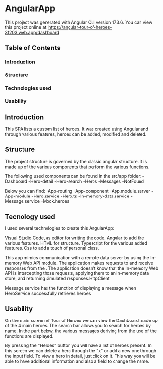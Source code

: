 # AngularApp

This project was generated with Angular CLI version 17.3.6.
You can view this project online at: https://angular-tour-of-heroes-3f203.web.app/dashboard


## Table of Contents
### Introduction
### Structure
### Technologies used
### Usability


## Introduction

This SPA lists a custom list of heroes. It was created using Angular and through various features, heroes can be added, modified and deleted.


## Structure

The project structure is governed by the classic angular structure.
It is made up of the various components that perform the various functions.

The following used components can be found in the src/app folder:
-Dashboard
-Hero-detail
-Hero-search
-Heros
-Messages
-NotFound

Below you can find:
-App-routing
-App-component
-App.module.server
-App-module
-Hero.service
-Hero.ts
-In-memory-data.service
-Message.service
-Mock.heroes




## Tecnology used


I used several technologies to create this AngularApp:

Visual Studio Code, as editor for writing the code.
Angular to add the various features.
HTML for structure.
Typescript for the various added features.
Css to add a touch of personal class.

This app mimics communication with a remote data server by using the In-memory Web API module.
The application makes requests to and receive responses from the . The application doesn't know that the In-memory Web API is intercepting those requests, applying them to an in-memory data store, and returning simulated responses.HttpClient

Message.service has the function of displaying a message when HeroService successfully retrieves heroes


## Usability


On the main screen of Tour of Heroes we can view the Dashboard made up of the 4 main heroes.
The search bar allows you to search for heroes by name.
In the part below, the various messages deriving from the use of the functions are displayed.

By pressing the "Heroes" button you will have a list of heroes present. In this screen we can delete a hero through the "x" or add a new one through the input field.
To view a hero in detail, just click on it.
This way you will be able to have additional information and also a field to change the name.
